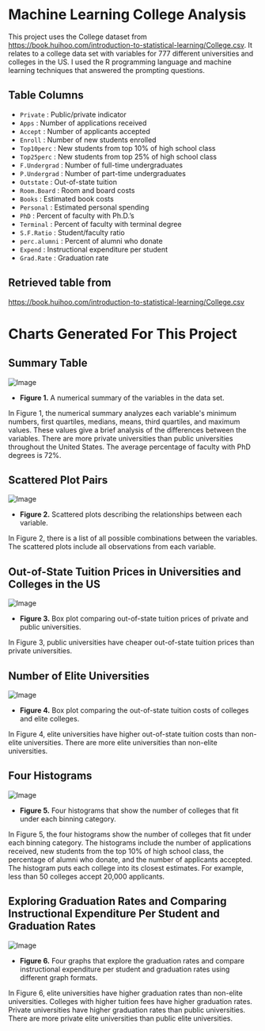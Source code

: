 # Machine Learning College Analysis
This project uses the College dataset from https://book.huihoo.com/introduction-to-statistical-learning/College.csv. It relates to a college data set with variables for 777 different universities and colleges in the US. I used the R programming language and machine learning techniques that answered the prompting questions. 

## Table Columns
-	`Private` : Public/private indicator
-	`Apps` : Number of applications received
-	`Accept` : Number of applicants accepted
-	`Enroll` : Number of new students enrolled
-	`Top10perc` : New students from top 10% of high school class
-	`Top25perc` : New students from top 25% of high school class
-	`F.Undergrad` : Number of full-time undergraduates
-	`P.Undergrad` : Number of part-time undergraduates
-	`Outstate`  : Out-of-state tuition
-	`Room.Board` : Room and board costs
-	`Books` : Estimated book costs
-	`Personal` : Estimated personal spending
-	`PhD` : Percent of faculty with Ph.D.’s
-	`Terminal` : Percent of faculty with terminal degree
-	`S.F.Ratio` : Student/faculty ratio
-	`perc.alumni` : Percent of alumni who donate
-	`Expend` : Instructional expenditure per student
-	`Grad.Rate` : Graduation rate

## Retrieved table from
https://book.huihoo.com/introduction-to-statistical-learning/College.csv

# Charts Generated For This Project
## Summary Table
![Image](https://github.com/SMarbella/Machine-Learning-College-Analysis/blob/main/Images/Summary%20Table.png)
- **Figure 1.** A numerical summary of the variables in the data set.

In Figure 1, the numerical summary analyzes each variable's minimum numbers, first quartiles, medians, means, third quartiles, and maximum values. These values give a brief analysis of the differences between the variables. There are more private universities than public universities throughout the United States. The average percentage of faculty with PhD degrees is 72%.

## Scattered Plot Pairs
![Image](https://github.com/SMarbella/Machine-Learning-College-Analysis/blob/main/Images/Scattered%20Plot%20Pairs.png)
- **Figure 2.** Scattered plots describing the relationships between each variable.

In Figure 2, there is a list of all possible combinations between the variables. The scattered plots include all observations from each variable.

## Out-of-State Tuition Prices in Universities and Colleges in the US
![Image](https://github.com/SMarbella/Machine-Learning-College-Analysis/blob/main/Images/Out-of-State%20Tuition%20Prices%20in%20Universities%20and%20Colleges%20in%20the%20US.png)
- **Figure 3.** Box plot comparing out-of-state tuition prices of private and public universities.

In Figure 3, public universities have cheaper out-of-state tuition prices than private universities.

## Number of Elite Universities
![Image](https://github.com/SMarbella/Machine-Learning-College-Analysis/blob/main/Images/Number%20of%20Elite%20Universities.png)
- **Figure 4.** Box plot comparing the out-of-state tuition costs of colleges and elite colleges.

In Figure 4, elite universities have higher out-of-state tuition costs than non-elite universities. There are more elite universities than non-elite universities.

## Four Histograms
![Image](https://github.com/SMarbella/Machine-Learning-College-Analysis/blob/main/Images/Multiple%20Histograms%20Applications%20Top%2010%20Percent%20Percent%20Alumni%20Percent%20Accepted.png)
- **Figure 5.** Four histograms that show the number of colleges that fit under each binning category.

In Figure 5, the four histograms show the number of colleges that fit under each binning category. The histograms include the number of applications received, new students from the top 10% of high school class, the percentage of alumni who donate, and the number of applicants accepted. The histogram puts each college into its closest estimates. For example, less than 50 colleges accept 20,000 applicants.

## Exploring Graduation Rates and Comparing Instructional Expenditure Per Student and Graduation Rates
![Image](https://github.com/SMarbella/Machine-Learning-College-Analysis/blob/main/Images/Comparing%20Instructional%20Expenditure%20Per%20Student%20and%20Graduation%20Rates.png)
- **Figure 6.** Four graphs that explore the graduation rates and compare instructional expenditure per student and graduation rates using different graph formats.

In Figure 6, elite universities have higher graduation rates than non-elite universities. Colleges with higher tuition fees have higher graduation rates. Private universities have higher graduation rates than public universities. There are more private elite universities than public elite universities. 
